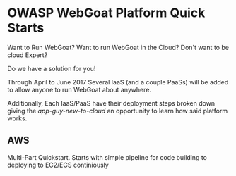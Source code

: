 # OWASP WebGoat Platform Quick Starts

Want to Run WebGoat? Want to run WebGoat in the Cloud? Don't want to be cloud Expert?

Do we have a solution for you!

Through April to June 2017 Several IaaS (and a couple PaaSs) will be added to allow anyone to run WebGoat about anywhere.

Additionally, Each IaaS/PaaS have their deployment steps broken down giving the *app-guy-new-to-cloud* an opportunity to learn how said platform works.




## AWS

Multi-Part Quickstart. Starts with simple pipeline for code building to deploying to EC2/ECS continiously 




